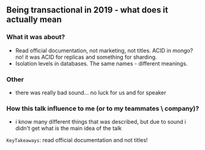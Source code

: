 ## Being transactional in 2019 - what does it actually mean
### What it was about?
- Read official documentation, not marketing, not titles.
ACID in mongo? no! it was ACID for replicas and something for sharding.
- Isolation levels in databases. The same names - different meanings.

### Other
- there was really bad sound... no luck for us and for speaker

### How this talk influence to me (or to my teammates \ company)?
- i know many different things that was described, 
but due to sound i didn't get what is the main idea of the talk

`KeyTakeaways`: read official documentation and not titles!